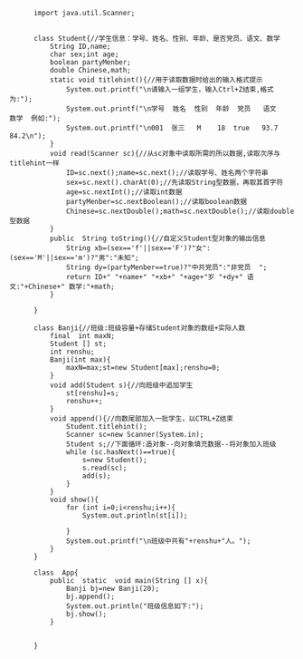           import java.util.Scanner;
        

          class Student{//学生信息：学号、姓名、性别、年龄、是否党员、语文、数学
              String ID,name;
              char sex;int age;
              boolean partyMenber;
              double Chinese,math;
              static void titlehint(){//用于读取数据时给出的输入格式提示
                  System.out.printf("\n请输入一组学生，输入Ctrl+Z结束,格式为:");
                  System.out.printf("\n学号  姓名  性别  年龄  党员   语文   数学  例如:");
                  System.out.printf("\n001  张三   M    18  true   93.7  84.2\n");
              }
              void read(Scanner sc){//从sc对象中读取所需的所以数据,读取次序与titlehint一样
                  ID=sc.next();name=sc.next();//读取学号、姓名两个字符串
                  sex=sc.next().charAt(0);//先读取String型数据，再取其首字符
                  age=sc.nextInt();//读取int数据
                  partyMenber=sc.nextBoolean();//读取boolean数据
                  Chinese=sc.nextDouble();math=sc.nextDouble();//读取double型数据
              }
              public  String toString(){//自定义Student型对象的输出信息
                  String xb=(sex=='f'||sex=='F')?"女":(sex=='M'||sex=='m')?"男":"未知";
                  String dy=(partyMenber==true)?"中共党员":"非党员  ";
                  return ID+" "+name+" "+xb+" "+age+"岁 "+dy+" 语文:"+Chinese+" 数学:"+math;
              }

          }

          class Banji{//班级:班级容量+存储Student对象的数组+实际人数
              final  int maxN;
              Student [] st;
              int renshu;
              Banji(int max){
                  maxN=max;st=new Student[max];renshu=0;
              }
              void add(Student s){//向班级中追加学生
                  st[renshu]=s;
                  renshu++;
              }
              void append(){//向数尾部加入一批学生，以CTRL+Z结束
                  Student.titlehint();
                  Scanner sc=new Scanner(System.in);
                  Student s;//下面循环:造对象--向对象填充数据--将对象加入班级
                  while (sc.hasNext()==true){
                      s=new Student();
                      s.read(sc);
                      add(s);
                  }
              }
              void show(){
                  for (int i=0;i<renshu;i++){
                      System.out.println(st[i]);

                  }
                  System.out.printf("\n班级中共有"+renshu+"人。");
              }
          }

          class  App{
              public  static  void main(String [] x){
                  Banji bj=new Banji(20);
                  bj.append();
                  System.out.println("班级信息如下:");
                  bj.show();
              }


          }
